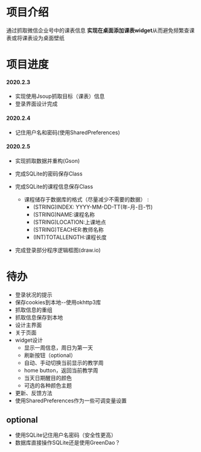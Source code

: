 # 项目介绍

通过抓取微信企业号中的课表信息 **实现在桌面添加课表widget**从而避免频繁查课表或将课表设为桌面壁纸

# 项目进度

#### 2020.2.3

* 实现使用Jsoup抓取目标（课表）信息
* 登录界面设计完成

#### 2020.2.4

* 记住用户名和密码(使用SharedPreferences)

#### 2020.2.5

* 实现抓取数据并重构(Gson)
* 完成SQLite的密码保存Class
* 完成SQLite的课程信息保存Class
  * 课程储存于数据库的格式（尽量减少不需要的数据） : 
    * (STRING)INDEX: YYYY-MM-DD-TT(年-月-日-节)
    * (STRING)NAME:课程名称
    * (STRING)LOCATION:上课地点
    * (STRING)TEACHER:教师名称
    * (INT)TOTALLENGTH:课程长度

* 完成登录部分程序逻辑框图(draw.io)

# 待办

* 登录状况的提示
* 保存cookies到本地--使用okhttp3库
* 抓取信息的重组
* 抓取信息保存到本地
* 设计主界面
* 关于页面
* widget设计
  * 显示一周信息，周日为第一天
  * 刷新按钮（optional）
  * 自动、手动切换当前显示的教学周
  * home button，返回当前教学周
  * 当天日期醒目的颜色
  * 可选的各种颜色主题
* 更新、反馈方法
* 使用SharedPreferences作为一些可调变量设置

## optional

* 使用SQLite记住用户名密码（安全性更高）
* 数据库直接操作SQLite还是使用GreenDao？
